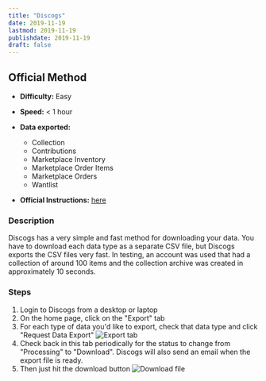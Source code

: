 ```yaml
---
title: "Discogs"
date: 2019-11-19
lastmod: 2019-11-19
publishdate: 2019-11-19
draft: false
---
```


##  Official Method

* **Difficulty:** Easy
* **Speed:** < 1 hour
* **Data exported:**
	* Collection
	* Contributions
	* Marketplace Inventory
	* Marketplace Order Items
	* Marketplace Orders
	* Wantlist

* **Official Instructions:** [here](https://support.discogs.com/hc/en-us/articles/360007521034-How-Can-I-Export-My-Entire-Inventory-)

### Description

Discogs has a very simple and fast method for downloading your data. You have to download each data type as a separate CSV file, but Discogs exports the CSV files very fast. In testing, an account was used that had a collection of around 100 items and the collection archive was created in approximately 10 seconds.

### Steps

1. Login to Discogs from a desktop or laptop
1. On the home page, click on the "Export" tab
1. For each type of data you'd like to export, check that data type and click "Request Data Export"
	![Export tab](/images/discogs_export_tab.png)
1. Check back in this tab periodically for the status to change from "Processing" to "Download". Discogs will also send an email when the export file is ready.
1. Then just hit the download button
	![Download file](/images/discogs_download.png)
